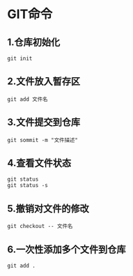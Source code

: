 # GIT命令

## 1.仓库初始化

```shell
git init
```

## 2.文件放入暂存区

```shell
git add 文件名
```

## 3.文件提交到仓库

```shell
git sommit -m "文件描述"
```

## 4.查看文件状态

```shell
git status
git status -s
```

## 5.撤销对文件的修改

```shell
git checkout -- 文件名
```

## 6.一次性添加多个文件到仓库

```shell
git add .
```




